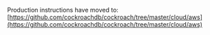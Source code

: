 Production instructions have moved to: [https://github.com/cockroachdb/cockroach/tree/master/cloud/aws](https://github.com/cockroachdb/cockroach/tree/master/cloud/aws)
